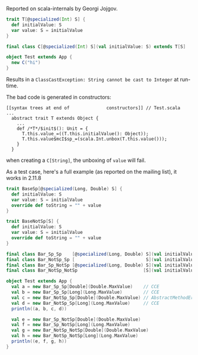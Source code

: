 Reported on scala-internals by Georgi Jojgov.

```scala
trait T[@specialized(Int) S] {
  def initialValue: S
  var value: S = initialValue
}

final class C[@specialized(Int) S](val initialValue: S) extends T[S]

object Test extends App {
  new C("hi")
}
```

Results in a `ClassCastException: String cannot be cast to Integer` at run-time.

The bad code is generated in constructors:

```
[[syntax trees at end of              constructors]] // Test.scala
...
  abstract trait T extends Object {
    ...
    def /*T*/$init$(): Unit = {
      T.this.value_=((T.this.initialValue(): Object));
      T.this.value$mcI$sp_=(scala.Int.unbox(T.this.value()));
    }
  }
```

when creating a `C[String]`, the unboxing of `value` will fail.




As a test case, here's a full example (as reported on the mailing list), it works in 2.11.8

```scala
trait BaseSp[@specialized(Long, Double) S] {
  def initialValue: S
  var value: S = initialValue
  override def toString = "" + value
}

trait BaseNotSp[S] {
  def initialValue: S
  var value: S = initialValue
  override def toString = "" + value
}

final class Bar_Sp_Sp    [@specialized(Long, Double) S](val initialValue: S) extends BaseSp[S]
final class Bar_NotSp_Sp [                           S](val initialValue: S) extends BaseSp[S]
final class Bar_Sp_NotSp [@specialized(Long, Double) S](val initialValue: S) extends BaseNotSp[S]
final class Bar_NotSp_NotSp                         [S](val initialValue: S) extends BaseNotSp[S]

object Test extends App {
  val a = new Bar_Sp_Sp[Double](Double.MaxValue)    // CCE
  val b = new Bar_Sp_Sp[Long](Long.MaxValue)        // CCE
  val c = new Bar_NotSp_Sp[Double](Double.MaxValue) // AbstractMethodError
  val d = new Bar_NotSp_Sp[Long](Long.MaxValue)     // CCE
  println((a, b, c, d))

  val e = new Bar_Sp_NotSp[Double](Double.MaxValue)
  val f = new Bar_Sp_NotSp[Long](Long.MaxValue)
  val g = new Bar_NotSp_NotSp[Double](Double.MaxValue)
  val h = new Bar_NotSp_NotSp[Long](Long.MaxValue)
  println((e, f, g, h))
}
```
